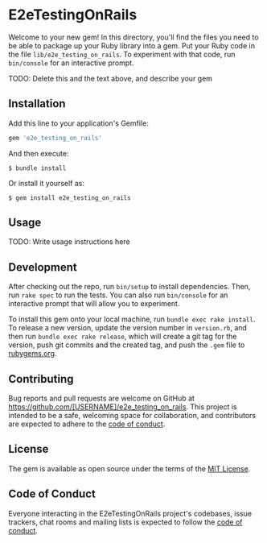 # E2eTestingOnRails

Welcome to your new gem! In this directory, you'll find the files you need to be able to package up your Ruby library into a gem. Put your Ruby code in the file `lib/e2e_testing_on_rails`. To experiment with that code, run `bin/console` for an interactive prompt.

TODO: Delete this and the text above, and describe your gem

## Installation

Add this line to your application's Gemfile:

```ruby
gem 'e2e_testing_on_rails'
```

And then execute:

    $ bundle install

Or install it yourself as:

    $ gem install e2e_testing_on_rails

## Usage

TODO: Write usage instructions here

## Development

After checking out the repo, run `bin/setup` to install dependencies. Then, run `rake spec` to run the tests. You can also run `bin/console` for an interactive prompt that will allow you to experiment.

To install this gem onto your local machine, run `bundle exec rake install`. To release a new version, update the version number in `version.rb`, and then run `bundle exec rake release`, which will create a git tag for the version, push git commits and the created tag, and push the `.gem` file to [rubygems.org](https://rubygems.org).

## Contributing

Bug reports and pull requests are welcome on GitHub at https://github.com/[USERNAME]/e2e_testing_on_rails. This project is intended to be a safe, welcoming space for collaboration, and contributors are expected to adhere to the [code of conduct](https://github.com/[USERNAME]/e2e_testing_on_rails/blob/master/CODE_OF_CONDUCT.md).

## License

The gem is available as open source under the terms of the [MIT License](https://opensource.org/licenses/MIT).

## Code of Conduct

Everyone interacting in the E2eTestingOnRails project's codebases, issue trackers, chat rooms and mailing lists is expected to follow the [code of conduct](https://github.com/[USERNAME]/e2e_testing_on_rails/blob/master/CODE_OF_CONDUCT.md).
